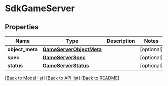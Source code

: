 # SdkGameServer

## Properties
Name | Type | Description | Notes
------------ | ------------- | ------------- | -------------
**object_meta** | [**GameServerObjectMeta**](GameServerObjectMeta.md) |  | [optional] 
**spec** | [**GameServerSpec**](GameServerSpec.md) |  | [optional] 
**status** | [**GameServerStatus**](GameServerStatus.md) |  | [optional] 

[[Back to Model list]](../README.md#documentation-for-models) [[Back to API list]](../README.md#documentation-for-api-endpoints) [[Back to README]](../README.md)

